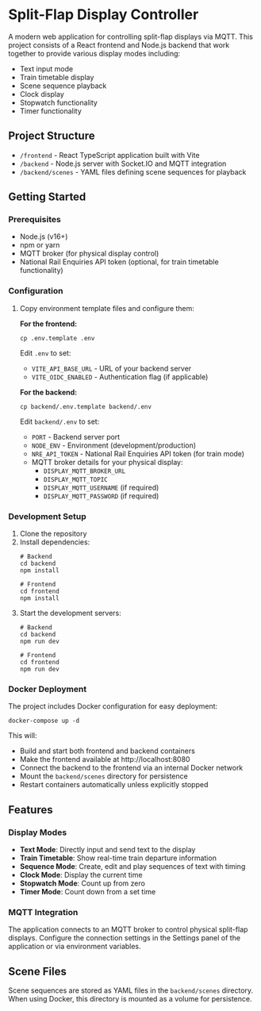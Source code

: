 # Split-Flap Display Controller

A modern web application for controlling split-flap displays via MQTT. This project consists of a React frontend and Node.js backend that work together to provide various display modes including:

- Text input mode
- Train timetable display
- Scene sequence playback
- Clock display
- Stopwatch functionality
- Timer functionality

## Project Structure

- `/frontend` - React TypeScript application built with Vite
- `/backend` - Node.js server with Socket.IO and MQTT integration
- `/backend/scenes` - YAML files defining scene sequences for playback

## Getting Started

### Prerequisites

- Node.js (v16+)
- npm or yarn
- MQTT broker (for physical display control)
- National Rail Enquiries API token (optional, for train timetable functionality)

### Configuration

1. Copy environment template files and configure them:

   **For the frontend:**
   ```
   cp .env.template .env
   ```

   Edit `.env` to set:
   - `VITE_API_BASE_URL` - URL of your backend server
   - `VITE_OIDC_ENABLED` - Authentication flag (if applicable)

   **For the backend:**
   ```
   cp backend/.env.template backend/.env
   ```

   Edit `backend/.env` to set:
   - `PORT` - Backend server port
   - `NODE_ENV` - Environment (development/production)
   - `NRE_API_TOKEN` - National Rail Enquiries API token (for train mode)
   - MQTT broker details for your physical display:
     - `DISPLAY_MQTT_BROKER_URL`
     - `DISPLAY_MQTT_TOPIC`
     - `DISPLAY_MQTT_USERNAME` (if required)
     - `DISPLAY_MQTT_PASSWORD` (if required)

### Development Setup

1. Clone the repository
2. Install dependencies:
   ```
   # Backend
   cd backend
   npm install

   # Frontend
   cd frontend
   npm install
   ```
3. Start the development servers:
   ```
   # Backend
   cd backend
   npm run dev

   # Frontend
   cd frontend
   npm run dev
   ```

### Docker Deployment

The project includes Docker configuration for easy deployment:

```
docker-compose up -d
```

This will:
- Build and start both frontend and backend containers
- Make the frontend available at http://localhost:8080
- Connect the backend to the frontend via an internal Docker network
- Mount the `backend/scenes` directory for persistence
- Restart containers automatically unless explicitly stopped

## Features

### Display Modes

- **Text Mode**: Directly input and send text to the display
- **Train Timetable**: Show real-time train departure information
- **Sequence Mode**: Create, edit and play sequences of text with timing
- **Clock Mode**: Display the current time
- **Stopwatch Mode**: Count up from zero
- **Timer Mode**: Count down from a set time

### MQTT Integration

The application connects to an MQTT broker to control physical split-flap displays. Configure the connection settings in the Settings panel of the application or via environment variables.

## Scene Files

Scene sequences are stored as YAML files in the `backend/scenes` directory. When using Docker, this directory is mounted as a volume for persistence.